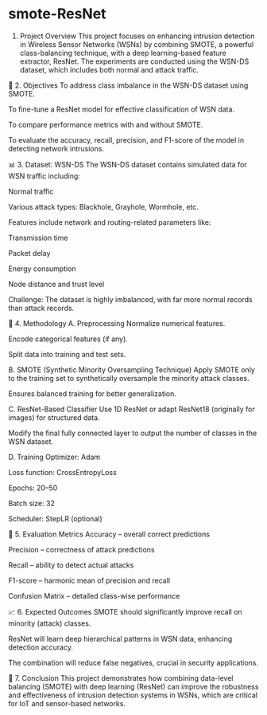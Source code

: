 # smote-ResNet
1. Project Overview
This project focuses on enhancing intrusion detection in Wireless Sensor Networks (WSNs) by combining SMOTE, a powerful class-balancing technique, with a deep learning-based feature extractor, ResNet. The experiments are conducted using the WSN-DS dataset, which includes both normal and attack traffic.

🎯 2. Objectives
To address class imbalance in the WSN-DS dataset using SMOTE.

To fine-tune a ResNet model for effective classification of WSN data.

To compare performance metrics with and without SMOTE.

To evaluate the accuracy, recall, precision, and F1-score of the model in detecting network intrusions.

📊 3. Dataset: WSN-DS
The WSN-DS dataset contains simulated data for WSN traffic including:

Normal traffic

Various attack types: Blackhole, Grayhole, Wormhole, etc.

Features include network and routing-related parameters like:

Transmission time

Packet delay

Energy consumption

Node distance and trust level

Challenge: The dataset is highly imbalanced, with far more normal records than attack records.

🔧 4. Methodology
A. Preprocessing
Normalize numerical features.

Encode categorical features (if any).

Split data into training and test sets.

B. SMOTE (Synthetic Minority Oversampling Technique)
Apply SMOTE only to the training set to synthetically oversample the minority attack classes.

Ensures balanced training for better generalization.

C. ResNet-Based Classifier
Use 1D ResNet or adapt ResNet18 (originally for images) for structured data.

Modify the final fully connected layer to output the number of classes in the WSN dataset.

D. Training
Optimizer: Adam

Loss function: CrossEntropyLoss

Epochs: 20–50

Batch size: 32

Scheduler: StepLR (optional)

🧪 5. Evaluation Metrics
Accuracy – overall correct predictions

Precision – correctness of attack predictions

Recall – ability to detect actual attacks

F1-score – harmonic mean of precision and recall

Confusion Matrix – detailed class-wise performance

📈 6. Expected Outcomes
SMOTE should significantly improve recall on minority (attack) classes.

ResNet will learn deep hierarchical patterns in WSN data, enhancing detection accuracy.

The combination will reduce false negatives, crucial in security applications.

📌 7. Conclusion
This project demonstrates how combining data-level balancing (SMOTE) with deep learning (ResNet) can improve the robustness and effectiveness of intrusion detection systems in WSNs, which are critical for IoT and sensor-based networks.

